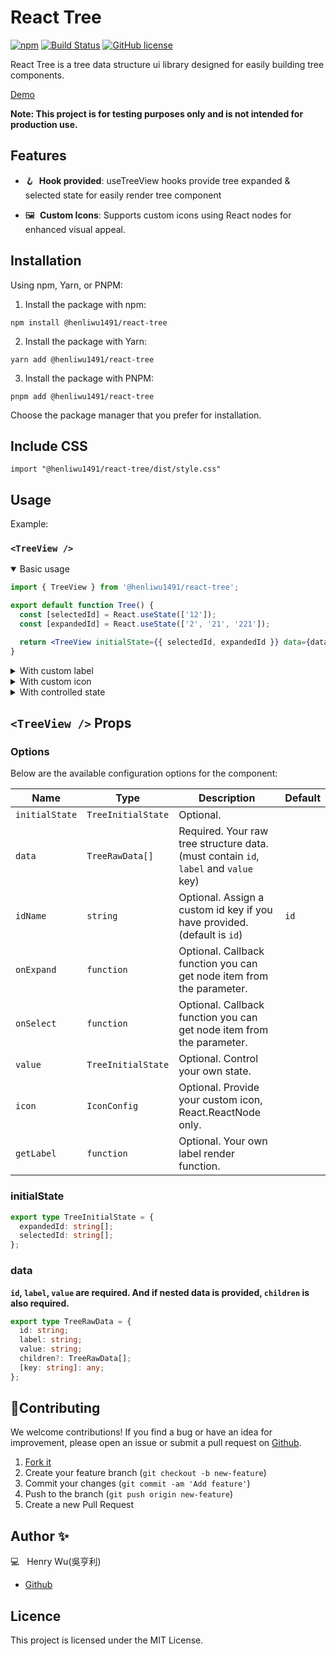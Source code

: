 # React Tree

[![npm](https://img.shields.io/npm/v/@henliwu1491/react-tree.svg?style=flat-square)](https://www.npmjs.com/package/@henliwu1491/react-tree)
[![Build Status](https://img.shields.io/github/actions/workflow/status/@henliwu1491/react-tree/main.yml?branch=main&style=flat-square)](https://github.com/henry-wu-1130/react-tree/actions/workflows/main.yml)
[![GitHub license](https://img.shields.io/badge/license-MIT-blue.svg?style=flat-square)](https://raw.githubusercontent.com/henliwu1491/react-tree/main/LICENSE.txt)

React Tree is a tree data structure ui library designed for easily building tree components.

[Demo](https://stackblitz.com/edit/vitejs-vite-x4q3p7?file=index.html,src%2FApp.tsx,package.json,src%2Fmain.tsx,package-lock.json&terminal=dev)

**Note: This project is for testing purposes only and is not intended for production use.**

## Features

- 🪝&nbsp; **Hook provided**: useTreeView hooks provide tree expanded & selected state for easily render tree component

- 🖼️&nbsp; **Custom Icons**: Supports custom icons using React nodes for enhanced visual appeal.

## Installation

Using npm, Yarn, or PNPM:

1. Install the package with npm:

```
npm install @henliwu1491/react-tree
```

2. Install the package with Yarn:

```
yarn add @henliwu1491/react-tree
```

3. Install the package with PNPM:

```
pnpm add @henliwu1491/react-tree
```

Choose the package manager that you prefer for installation.

## Include CSS

```
import "@henliwu1491/react-tree/dist/style.css"
```

## Usage

Example:

### `<TreeView />`

<details open>
  <summary>Basic usage</summary>

```jsx
import { TreeView } from '@henliwu1491/react-tree';

export default function Tree() {
  const [selectedId] = React.useState(['12']);
  const [expandedId] = React.useState(['2', '21', '221']);

  return <TreeView initialState={{ selectedId, expandedId }} data={data} />;
}
```

</details>

<details>
  <summary>With custom label</summary>

```jsx
import { TreeView } from '@henliwu1491/react-tree';

export default function Tree() {
  const [selectedId] = React.useState(['12']);
  const [expandedId] = React.useState(['2', '21', '221']);

  return (
    <TreeView
      initialState={{ selectedId, expandedId }}
      data={data}
      getLabel={(item) => {
        if (item.type === 'leaf') {
          return (
            <div className="flex">
              <div>Leaf: {item.label}</div>
            </div>
          );
        }
        return item.label;
      }}
    />
  );
}
```

</details>

<details>
  <summary>With custom icon</summary>

```jsx
import { TreeView } from '@henliwu1491/react-tree';

export default function Tree() {
  const [selectedId] = React.useState(['12']);
  const [expandedId] = React.useState(['2', '21', '221']);

  return (
    <TreeView
      initialState={{ selectedId, expandedId }}
      data={data}
      icon={{
        expand: '▲',
        collapse: '▼',
        leaf: '🌱',
        checked: '☑',
        unchecked: '☐',
        indeterminate: '-', // Or <span>your custom React component</span>
      }}
    />
  );
}
```

</details>

<details>
  <summary>With controlled state</summary>

```jsx
export default function Tree() {
  const [selectedId, setSelectedId] = React.useState(['12']);
  const [expandedId, setExpandedId] = React.useState(['2', '21', '221']);

  return (
    <TreeView
      initialState={{ selectedId, expandedId }}
      data={data}
      idName="value"
      onExpand={(item) => {
        setExpandedId((prev) =>
          prev.length === 0
            ? [item.value]
            : prev.indexOf(item.value) === -1
              ? [...prev, item.value]
              : prev.filter((id) => id !== item.value)
        );
      }}
      onSelect={(item) => {
        setSelectedId((prev) =>
          prev.length === 0
            ? [item.value]
            : prev.indexOf(item.value) === -1
              ? [...prev, item.value]
              : prev.filter((id) => id !== item.value)
        );
      }}
    />
  );
}
```

</details>

## `<TreeView />` Props

### Options

Below are the available configuration options for the component:

| Name           | Type               | Description                                                                          | Default |
| -------------- | ------------------ | ------------------------------------------------------------------------------------ | ------- |
| `initialState` | `TreeInitialState` | Optional.                                                                            |         |
| `data`         | `TreeRawData[]`    | Required. Your raw tree structure data. (must contain `id`, `label` and `value` key) |         |
| `idName`       | `string`           | Optional. Assign a custom id key if you have provided. (default is `id`)             | `id`    |
| `onExpand`     | `function`         | Optional. Callback function you can get node item from the parameter.                |         |
| `onSelect`     | `function`         | Optional. Callback function you can get node item from the parameter.                |         |
| `value`        | `TreeInitialState` | Optional. Control your own state.                                                    |         |
| `icon`         | `IconConfig`       | Optional. Provide your custom icon, React.ReactNode only.                            |         |
| `getLabel`     | `function`         | Optional. Your own label render function.                                            |         |

### initialState

```ts
export type TreeInitialState = {
  expandedId: string[];
  selectedId: string[];
};
```

### data

**`id`, `label`, `value` are required. And if nested data is provided, `children` is also required.**

```ts
export type TreeRawData = {
  id: string;
  label: string;
  value: string;
  children?: TreeRawData[];
  [key: string]: any;
};
```

## 🤝Contributing

We welcome contributions! If you find a bug or have an idea for improvement, please open an issue or submit a pull request on [Github](https://github.com/henry-wu-1130/react-tree-node).

1. [Fork it](https://github.com/mevlutcantuna/react-beautiful-timeline/fork)
2. Create your feature branch (`git checkout -b new-feature`)
3. Commit your changes (`git commit -am 'Add feature'`)
4. Push to the branch (`git push origin new-feature`)
5. Create a new Pull Request

## Author ✨

💻 &nbsp; Henry Wu(吳亨利)

<!-- - [LinkedIn](https://linkedin.com/in/mevlutcantuna) -->

- [Github](https://github.com/henry-wu-1130)

## Licence

This project is licensed under the MIT License.
